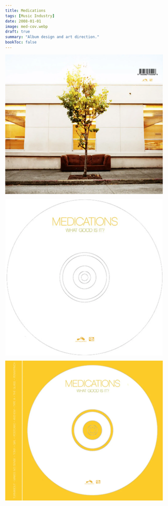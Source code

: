 ```yaml
---
title: Medications
tags: [Music Industry]
date: 2008-01-01
image: med-cov.webp
draft: true
summary: "Album design and art direction."
bookToc: false
---
```


![](med-back.webp)

![](med-disc.webp)

![](med-inlay.webp)